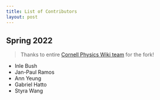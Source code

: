 ```yaml
---
title: List of Contributors
layout: post
---
```

<link rel="stylesheet" href="main.css">

## Spring 2022
> Thanks to entire [Cornell Physics Wiki team](https://cornellphysicswiki.github.io/contributors.html) for the fork!

- Inle Bush
- Jan-Paul Ramos
- Ann Yeung
- Gabriel Hatto
- Styra Wang